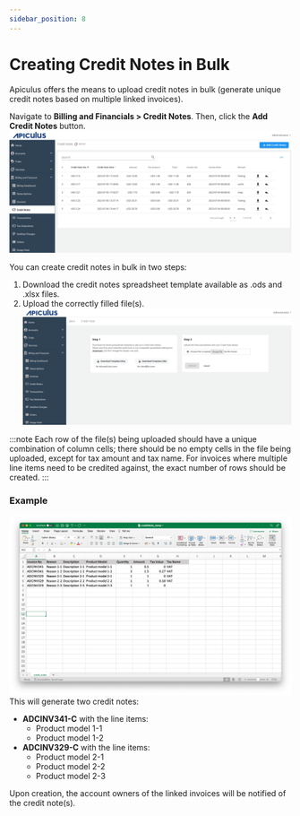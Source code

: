 ```yaml
---
sidebar_position: 8
---
```

# Creating Credit Notes in Bulk

Apiculus offers the means to upload credit notes in bulk (generate unique credit notes based on multiple linked invoices). 

Navigate to **Billing and Financials > Credit Notes**. Then, click the **Add Credit Notes** button. ![Creating Credit Notes in Bulk](img/CreatingCreditNotesinBulk2.png)

You can create credit notes in bulk in two steps:
1. Download the credit notes spreadsheet template available as .ods and .xlsx files. 
2. Upload the correctly filled file(s). ![Creating Credit Notes in Bulk](img/CreatingCreditNotesinBulk1.png)

:::note
Each row of the file(s) being uploaded should have a unique combination of column cells; there should be no empty cells in the file being uploaded, except for tax amount and tax name. For invoices where multiple line items need to be credited against, the exact number of rows should be created.
:::
### Example
![Creating Credit Notes in Bulk](img/CreatingCreditNotesinBulk.png)
This will generate two credit notes:

- **ADCINV341-C** with the line items:
    - Product model 1-1
    - Product model 1-2
- **ADCINV329-C** with the line items:
    - Product model 2-1
    - Product model 2-2
    - Product model 2-3

Upon creation, the account owners of the linked invoices will be notified of the credit note(s).





